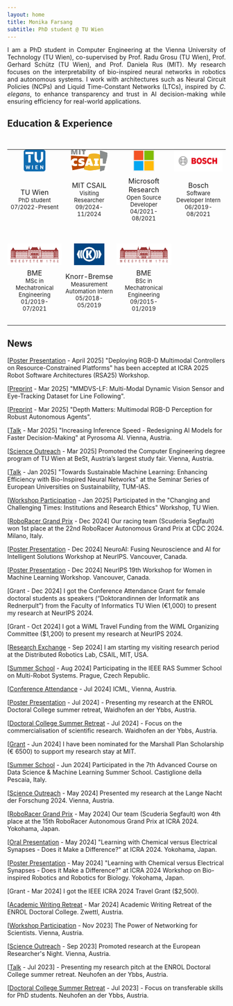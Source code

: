 ```yaml
---
layout: home
title: Monika Farsang
subtitle: PhD student @ TU Wien
---
```


<p style="text-align: justify;">I am a PhD student in Computer Engineering at the Vienna University of Technology (TU Wien), co-supervised by Prof. Radu Grosu (TU Wien), Prof. Gerhard Schütz (TU Wien), and Prof. Daniela Rus (MIT). My research focuses on the interpretability of bio-inspired neural networks in robotics and autonomous systems. I work with architectures such as Neural Circuit Policies (NCPs) and Liquid Time-Constant Networks (LTCs), inspired by <em>C. elegans</em>, to enhance transparency and trust in AI decision-making while ensuring efficiency for real-world applications.</p>

## Education & Experience

<table style="padding-top:30px;width:100%;max-width:800px;">
    <tbody>
        <tr style="border: none;">
            <td style="padding-top:0px;width:25%;vertical-align:middle;text-align:center;max-height:100px;border: none;">
              <img src="assets/img/tuwien.png" alt="TU Wien" height="50">
            </td>
            <td style="padding-top:0px;width:25%;vertical-align:middle;text-align:center;max-height:100px;border: none;">
              <img src="assets/img/mit.png" alt="MIT CSAIL" height="50">
            </td>
            <td style="padding-top:0px;width:25%;vertical-align:middle;text-align:center;max-height:100px;border: none;">
              <img src="assets/img/microsoft.png" alt="Microsoft Research" height="50">
            </td>
            <td style="padding-top:0px;width:25%;vertical-align:middle;text-align:center;max-height:100px;border: none;">
              <img src="assets/img/bosch-logo.png" alt="Bosch" height="50">
            </td>
          </tr>
          <tr style="border: none;background-color:transparent">
            <td style="font-size: small;padding-bottom:50px;padding-top:5px;width:25%;vertical-align:middle;text-align:center;border: none;"><span style="
    font-size: medium;
">TU Wien</span><br>
              PhD student<br>
              07/2022-Present
            </td>
            <td style="font-size: small;padding-bottom:50px;padding-top:5px;width:25%;vertical-align:middle;text-align:center;border: none;">
<span style="font-size: medium;">
              MIT CSAIL</span>
    <br>
              Visiting Researcher<br>
              09/2024-11/2024
            </td>
            <td style="font-size: small;padding-bottom:50px;padding-top:5px;width:25%;vertical-align:middle;text-align:center;border: none;">
<span style="font-size: medium;">
              Microsoft Research</span>
    <br>
              Open Source Developer<br>
              04/2021-08/2021
            </td>
            <td style="font-size: small;padding-bottom:50px;padding-top:5px;width:25%;vertical-align:middle;text-align:center;border: none;">
<span style="font-size: medium;">Bosch</span><br>
              Software Developer Intern<br>
              06/2019-08/2021
</td>
          </tr>
          <tr style="border: none;">
            <td style="font-size: small;padding:0px;margin-bottom:-50px;width:25%;vertical-align:middle;text-align:center;border: none;">
              <img src="assets/img/bme.png" alt="BME" height="50">
            </td>
            <td style="font-size: small;padding:0px;margin-bottom:-50px;width:25%;vertical-align:middle;text-align:center;border: none;">
              <img src="assets/img/knorr-bremse.png" alt="Knorr-Bremse" height="50">
            </td>
            <td style="font-size: small;padding:0px;margin-bottom:-50px;width:25%;vertical-align:middle;text-align:center;border: none;">
              <img src="assets/img/bme.png" alt="BME" height="50">
            </td>
          </tr>
          <tr style="border: none;background-color:transparent">
            <td style="font-size: small;padding-bottom:30px;padding-top:5px;width:25%;vertical-align:middle;text-align:center;border: none;">
<span style="font-size: medium;">BME</span>
              <br>
              MSc in Mechatronical Engineering<br>
              01/2019-07/2021
            </td>
            <td style="font-size: small;padding-bottom:30px;padding-top:5px;width:25%;vertical-align:middle;text-align:center;border: none;">
    <span style="font-size: medium;">Knorr-Bremse</span>
              <br>
              Measurement Automation Intern<br>
              05/2018-05/2019
            </td>
            <td style="font-size: small;padding-bottom:30px;padding-top:5px;width:25%;vertical-align:middle;text-align:center;border: none;">
    <span style="font-size: medium;">BME</span><br>
              BSc in Mechatronical Engineering<br>
              09/2015-01/2019
            </td>
        </tr>
  </tbody>
</table>

## News
[[Poster Presentation](https://drive.google.com/file/d/14eiJA8KLLCWsB9R2HD7-KxxrOqyn6zAl/view) - April 2025] "Deploying RGB-D Multimodal Controllers on Resource-Constrained Platforms" has been accepted at ICRA 2025 Robot Software Architectures (RSA25) Workshop. 

[[Preprint](https://doi.org/10.48550/arXiv.2409.18038) - Mar 2025] "MMDVS-LF: Multi-Modal Dynamic Vision Sensor and Eye-Tracking Dataset for Line Following". 

[[Preprint](https://doi.org/10.48550/arXiv.2503.16711) - Mar 2025] "Depth Matters: Multimodal RGB-D Perception for Robust Autonomous Agents".

[[Talk](https://www.linkedin.com/posts/pyrosoma-ai_ai-pizza-join-us-for-an-evening-of-innovation-activity-7307757273299185664-vS3r?utm_source=share&utm_medium=member_desktop&rcm=ACoAADY-1ZoBs47NEbF7a1gc4_WN7IsmKq1hJck) - Mar 2025] "Increasing Inference Speed - Redesigning AI Models for Faster Decision-Making" at Pyrosoma AI. Vienna, Austria.

[[Science Outreach](https://www.tuwien.at/inf/scuderia-segfault/news-detail/best-study-fair/) - Mar 2025] Promoted the Computer Engineering degree program of TU Wien at BeSt, Austria’s largest study fair. Vienna, Austria.

[[Talk](https://www.ias.tum.de/ias/news-events-insights/events/events-single-view/article/scientists-meet-scientists-tum-ias-wednesday-coffee-talk-seminar-series-of-european-universities-on-sustainability-by-monika-farsang-towards-sustainable-machine-learning-enhancing-efficiency-with-bio-inspired-neural-networks/) - Jan 2025] "Towards Sustainable Machine Learning: Enhancing Efficiency with Bio-Inspired Neural Networks" at the Seminar Series of European Universities on Sustainability, TUM-IAS.

[[Workshop Participation](https://www.linkedin.com/posts/changer-eu-project_researchethics-aiethics-responsibleai-ugcPost-7290468216701657089-ssFh?utm_source=share&utm_medium=member_desktop&rcm=ACoAADY-1ZoBs47NEbF7a1gc4_WN7IsmKq1hJck) - Jan 2025] Participated in the "Changing and Challenging Times: Institutions and Research Ethics" Workshop, TU Wien.

[[RoboRacer Grand Prix](https://www.tuwien.at/inf/scuderia-segfault/news-detail/victory-at-roboracer-autonomous-grand-prix-in-milano/) - Dec 2024] Our racing team (Scuderia Segfault) won 1st place at the 22nd RoboRacer Autonomous Grand Prix at CDC 2024. Milano, Italy.

[[Poster Presentation](https://neuroai-workshop.github.io/previous_years/2024/accepted-papers.html) - Dec 2024] NeuroAI: Fusing Neuroscience and AI for Intelligent Solutions Workshop at NeurIPS. Vancouver, Canada.

[[Poster Presentation](https://neurips.cc/virtual/2024/affinity-event/105022) - Dec 2024] NeurIPS 19th Workshop for Women in Machine Learning Workshop. Vancouver, Canada. 

[Grant - Dec 2024] I got the Conference Attendance Grant for female doctoral students as speakers (“Doktorandinnen der Informatik ans Rednerpult”) from the Faculty of Informatics TU Wien (€1,000) to present my research at NeurIPS 2024.

[Grant - Oct 2024] I got a WiML Travel Funding from the WiML Organizing Committee ($1,200) to present my research at NeurIPS 2024.

[[Research Exchange](https://www.marshallplan.at/featured-fellows/2025/1/2/monika-farsang) - Sep 2024] I am starting my visiting research period at the Distributed Robotics Lab, CSAIL, MIT, USA.

[[Summer School](https://mrs.fel.cvut.cz/summer-school-2024/) - Aug 2024] Participating in the IEEE RAS Summer School on Multi-Robot Systems. Prague, Czech Republic. 

[[Conference Attendance](https://icml.cc/Conferences/2024) - Jul 2024] ICML, Vienna, Austria.

[[Poster Presentation](https://www.linkedin.com/posts/engineering-for-life-sciences-doctoral-programme_the-last-enrol-summer-retreat-took-place-activity-7216015738031992832-EV3i?utm_source=share&utm_medium=member_desktop&rcm=ACoAADY-1ZoBs47NEbF7a1gc4_WN7IsmKq1hJck) - Jul 2024] - Presenting my research at the ENROL Doctoral College summer retreat, Waidhofen an der Ybbs, Austria.

[[Doctoral College Summer Retreat](https://www.linkedin.com/posts/engineering-for-life-sciences-doctoral-programme_the-last-enrol-summer-retreat-took-place-activity-7216015738031992832-EV3i?utm_source=share&utm_medium=member_desktop&rcm=ACoAADY-1ZoBs47NEbF7a1gc4_WN7IsmKq1hJck) - Jul 2024] - Focus on the commercialisation of scientific research. Waidhofen an der Ybbs, Austria.

[[Grant](https://www.linkedin.com/posts/at-marshallplan_marshallplanscholarships-fosteringtransatlanticexcellence-activity-7212341512444010498-YxEA?utm_source=share&utm_medium=member_desktop&rcm=ACoAADY-1ZoBs47NEbF7a1gc4_WN7IsmKq1hJck) - Jun 2024] I have been nominated for the Marshall Plan Scholarship (€ 6500) to support my research stay at MIT.

[[Summer School](https://acdl2024.icas.events/) - Jun 2024] Participated in the 7th Advanced Course on Data Science & Machine Learning Summer School. Castiglione della Pescaia, Italy. 

[[Science Outreach](https://www.tuwien.at/alle-news/news/das-war-die-lange-nacht-der-forschung-2024) - May 2024] Presented my research at the Lange Nacht der Forschung 2024. Vienna, Austria.

[[RoboRacer Grand Prix](https://www.tuwien.at/inf/scuderia-segfault/news-detail/15th-grand-prix/) - May 2024]  Our team (Scuderia Segfault) won 4th place at the 15th RoboRacer Autonomous Grand Prix at ICRA 2024. Yokohama, Japan.

[[Oral Presentation](https://doi.org/10.1109/ICRA57147.2024.10611016) - May 2024] "Learning with Chemical versus Electrical Synapses - Does it Make a Difference?" at ICRA 2024. Yokohama, Japan.

[[Poster Presentation](https://li-lab.de/workshop/) - May 2024] "Learning with Chemical versus Electrical Synapses - Does it Make a Difference?" at ICRA 2024 Workshop on Bio-inspired Robotics and Robotics for Biology. Yokohama, Japan.

[Grant - Mar 2024] I got the IEEE ICRA 2024 Travel Grant ($2,500).

[[Academic Writing Retreat](https://www.linkedin.com/posts/engineering-for-life-sciences-doctoral-programme_the-enrol-academic-writing-retreat-took-place-activity-7173304232106749952-ZQ-4?utm_source=share&utm_medium=member_desktop&rcm=ACoAADY-1ZoBs47NEbF7a1gc4_WN7IsmKq1hJck) - Mar 2024] Academic Writing Retreat of the ENROL Doctoral College. Zwettl, Austria.

[[Workshop Participation](https://www.linkedin.com/posts/ioanna-giouroudi-37a35948_tuwien-tuwdoc-thrycon-ugcPost-7133487573074649088-E80z?utm_source=share&utm_medium=member_desktop&rcm=ACoAADY-1ZoBs47NEbF7a1gc4_WN7IsmKq1hJck) - Nov 2023] The Power of Networking for Scientists. Vienna, Austria.

[[Science Outreach](https://www.linkedin.com/posts/engineering-for-life-sciences-doctoral-programme_msca-tuwien-enroldoctoralprogramme-ugcPost-7119955980393603072-F2mb?utm_source=share&utm_medium=member_desktop&rcm=ACoAADY-1ZoBs47NEbF7a1gc4_WN7IsmKq1hJck) - Sep 2023] Promoted research at the European Researcher's Night. Vienna, Austria.

[[Talk](https://www.linkedin.com/posts/m%C3%B3nika-farsang-076953214_liquidneuralnetworks-research-phd-activity-7086282268716990464-9slX?utm_source=share&utm_medium=member_desktop&rcm=ACoAADY-1ZoBs47NEbF7a1gc4_WN7IsmKq1hJck) - Jul 2023] - Presenting my research pitch at the ENROL Doctoral College summer retreat. Neuhofen an der Ybbs, Austria.

[[Doctoral College Summer Retreat](https://www.tuwien.at/en/enrol/enrol-training/enrol-summer-retreat-2023) - Jul 2023] - Focus on transferable skills for PhD students. Neuhofen an der Ybbs, Austria.
